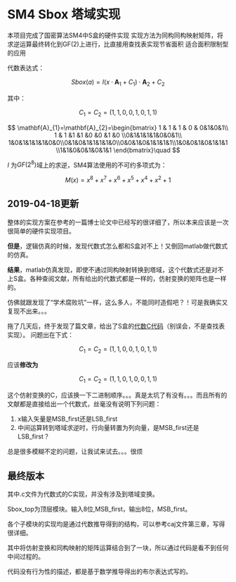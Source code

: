 # SM4 Sbox 塔域实现
本项目完成了国密算法SM4中S盒的硬件实现
实现方法为同构同构映射矩阵，将求逆运算最终转化到GF(2)上进行，比直接用查找表实现节省面积
适合面积限制型的应用

代数表达式：

$$Sbox(a)=I\left(x \cdot \mathbf{A}_{1}+C_{1}\right) \cdot \mathbf{A}_{2}+C_{2}$$

其中：

$$
C_{1}=C_{2}=(1,1,0,0,1,0,1,1)
$$

$$
\mathbf{A}_{1}=\mathbf{A}_{2}=\begin{bmatrix} 1 & 1 & 1 & 0 & 0&1&0&1\\ 1 & 1 &1 &1 &0 &0 &1 &0 \\0&1&1&1&1&0&0&1\\ 1&0&1&1&1&1&0&0\\0&1&0&1&1&1&1&0\\0&0&1&0&1&1&1&1\\1&0&0&1&0&1&1&1\\1&1&0&0&1&0&1&1 \end{bmatrix}\quad
$$

$I$ 为$G F\left(2^{8}\right)$域上的求逆，SM4算法使用的不可约多项式为：

$$
M(x)=x^{8}+x^{7}+x^{6}+x^{5}+x^{4}+x^{2}+1
$$


## 2019-04-18更新
整体的实现方案在参考的一篇博士论文中已经写的很详细了，所以本来应该是一次很简单的硬件实现项目。

**但是**，逻辑仿真的时候，发现代数式怎么都和S盒对不上！又倒回matlab做代数式的仿真。

**结果**，matlab仿真发现，即使不通过同构映射转换到塔域，这个代数式还是对不上S盒。各种查阅文献，所有给出的代数式都是一样的，仿射变换的矩阵也是一样的。

仿佛就跟发现了“学术腐败坑”一样，这么多人，不能同时造假吧？！可是我确实又复现不出来。。。

拖了几天后，终于发现了篇文章，给出了S盒的[代数C代码](https://blog.csdn.net/qq_36291381/article/details/80156315)（别误会，不是查找表实现）。
问题出在下式：

$$
C_{1}=C_{2}=(1,1,0,0,1,0,1,1)
$$

应该**修改为**

$$
C_{1}=C_{2}=(1,1,0,1,0,0,1,1)
$$

这个仿射变换的C，应该换一下二进制顺序。。。真是太坑了有没有。。。而且所有的文献都是直接给出一个代数式，丝毫没有说明下列问题：
1. x输入矢量是MSB_first还是LSB_first
2. 中间运算转到塔域求逆时，行向量转置为列向量，是MSB_first还是LSB_first？

总是很多模糊不定的问题，让我试来试去。。。很烦
## 最终版本

其中.c文件为代数式的C实现，并没有涉及到塔域变换。

Sbox_top为顶层模块。输入8位,MSB_first，输出8位，MSB_first。

各个子模块的实现均是通过代数推导得到的结构，可以参考caj文件第三章，写得很详细。

其中将仿射变换和同构映射的矩阵运算结合到了一块，所以通过代码是看不到任何中间过程的。

代码没有行为性的描述，都是基于数学推导得出的布尔表达式写的。
